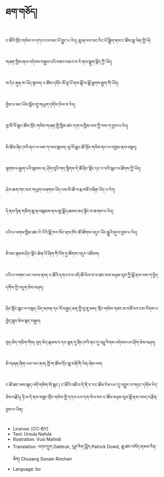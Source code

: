 # ཐག་གཅོད།

##
ང་ཚོའི་གྲོང་གསེབ་ལ་དཀའ་ངལ་མང་པོ་བྱུང་པ་རེད། ཆུ་རྐ་ལར་བང་རིང་པོ་སྒྲིག་ནས་ང་ཚོས་ཆུ་ལེན་གྱི་ཡོ།

##
གཞན་གྱིས་ཞལ་འདེབས་བརྒྱབ་པའི་བཟའ་བཅའ་ལ་རེ་ནས་སྒུག་སྡོད་ཀྱི་ཡོད།

##
ས་དེར་རྐུན་མ་ཡོད་སྟབས། ང་ཚོས་དགོང་མོ་སྔ་པོ་ནས་སྒོ་ལ་སྒོ་ལྕགས་རྒྱག་གི་ཡོད།

##
བྱིས་པ་མང་པོས་སློབ་གྲྭ་གཡུག་དགོས་ཁེལ་བ་རེད།

##
བུ་མོ་ལོ་ཆུང་ཚོས་གྲོང་གསེབ་གཞན་གྱི་ཁྱིམ་ཚང་དག་ལ་ཁྱིམ་ལས་ཀྱི་ལས་ཀ་བྱས་པ་རེད།

##
མི་ཚོས་ཞིང་ཁའི་ནང་ལ་ལས་ཀ་ལས་སྐབས། བུ་ལོ་ཆུང་ཚོ་གྲོང་གསེབ་ནང་ལ་འཁྱམ་ནས་བསྡད།

##
ལྷགས་པ་རྒྱག་པའི་སྐབས་ལ། ཤོག་བུའི་གད་སྙིགས་དེ་ཚོ་ཤིང་སྡོང་དང་ར་བའི་སྒང་ལ་ཐོགས་ཀྱི་ཡོད།

##
ཤེལ་ཆག་གང་སར་གཡུག་བཞགས་ཡོད་པས་མི་ཚོ་ལ་རྨ་བཟོ་བཞིན་ཡོད་པ་རེད།

##
དེ་ནས་ཉིན་གཅིག་ཆུ་རྐ་བསྐམས་ནས་ཆུ་སྣོད་ཐམས་ཅད་སྟོང་བ་ཆགས་པ་རེད།

##
ངའི་པ་ལགས་ཁྱིམ་ཚང་རེ་རེའི་སྒོ་ཁར་སོང་ནས་ཁོང་ཚོ་ཚོགས་འདུར་ཡོང་རྒྱུའི་ཞུ་བ་བྱས་པ་རེད།

##
མི་མང་རྣམས་ཤིང་སྡོང་ཆེན་པོ་ཞིག་གི་འོག་ཏུ་ཚོགས་འདུར་འཛོམས།

##
ངའི་པ་ལགས་ཡར་ལངས་ནས། ང་ཚོའི་དཀའ་ངལ་འདི་ཚོ་སེལ་བ་ལ་ཚང་མས་མཉམ་རུབ་ཀྱི་སྒོ་ནས་ལས་ཀ་བྱེད་དགོས་ཀྱི་འདུག་ཅེས་བཤད།

##
ཤིང་སྡོང་སྒང་ལ་བསྡད་ཡོད་མཁན་དང་ལོ་བརྒྱད་ཅན་གྱི་བུ་ཇུ་མས། གྲོང་གསེབ་གཙང་མ་བཟོ་བར་ངས་རོགས་པ་བྱེད་ཐུབ་ཅེས་སྐད་བརྒྱབ།

##
བུད་མེད་གཅིག་གིས། བུད་མེད་རྣམས་ང་དང་ལྷན་དུ་ཞིང་ཁའི་ནང་དུ་འབྲུ་རིགས་འདེབས་པར་ཤོག་ཅེས་བཤད།

##
མི་གཞན་ཞིག་ཡར་ལང་ནས། ཁྱོ་ག་ཚོས་དོང་ཆུ་བརྐོ་གི་ཡིན་ཞེས་ལབ།

##
ང་ཚོ་ཚང་མས་སྐད་འགོ་གཅིག་གི་སྒང་། ང་ཚོའི་འཚོ་བ་དེ་ནི་ང་རང་ཚོས་ངེས་པར་དུ་འགྱུར་བ་གཏང་དགོས་རེད་ཅེས་བརྗོད། ཉི་མ་དེ་ནས་བཟུང་གྲོང་གསེབ་གྱི་དཀའ་ངལ་དག་སེལ་བར་ང་ཚོས་མཉམ་རུབ་སྒོ་ནས་འབད་བརྩོན་བྱས་པ་ཡིན།

##
* License: [CC-BY]
* Text: Ursula Nafula
* Illustration: Vusi Malindi
* Translation: འདབ་དྲུག Dabtruk, པཱཊ་རིག་ཌཱོཌ། Patrick Dowd, ཆུ་ཚང་བསོད་ནམས་རིན་ཆེན། Chusang Sonam Rinchen
* Language: bo
